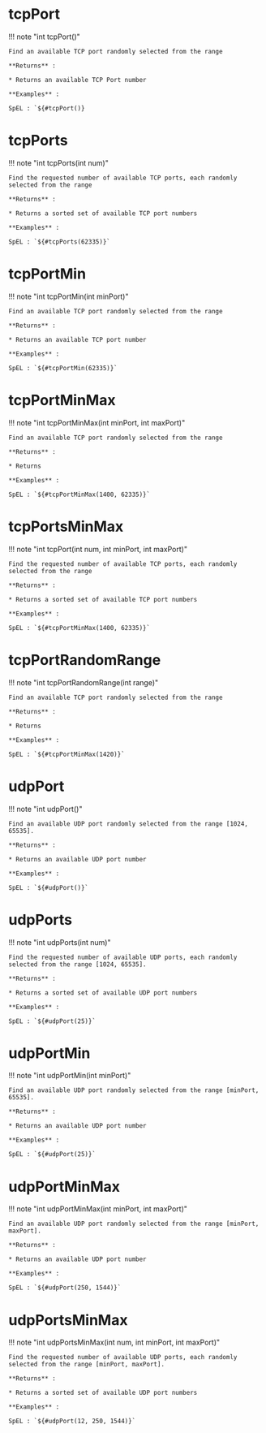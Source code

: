 # tcpPort

!!! note "int tcpPort()"

    Find an available TCP port randomly selected from the range

    **Returns** :

    * Returns an available TCP Port number

    **Examples** :

    SpEL : `${#tcpPort()}

# tcpPorts

!!! note "int tcpPorts(int num)"

    Find the requested number of available TCP ports, each randomly selected from the range

    **Returns** :

    * Returns a sorted set of available TCP port numbers

    **Examples** :

    SpEL : `${#tcpPorts(62335)}`

# tcpPortMin

!!! note "int tcpPortMin(int minPort)"

    Find an available TCP port randomly selected from the range

    **Returns** :

    * Returns an available TCP port number

    **Examples** :

    SpEL : `${#tcpPortMin(62335)}`

# tcpPortMinMax

!!! note "int tcpPortMinMax(int minPort, int maxPort)"

    Find an available TCP port randomly selected from the range

    **Returns** :

    * Returns 

    **Examples** :

    SpEL : `${#tcpPortMinMax(1400, 62335)}`

# tcpPortsMinMax

!!! note "int tcpPort(int num, int minPort, int maxPort)"

    Find the requested number of available TCP ports, each randomly selected from the range

    **Returns** :

    * Returns a sorted set of available TCP port numbers

    **Examples** :

    SpEL : `${#tcpPortMinMax(1400, 62335)}`

# tcpPortRandomRange

!!! note "int tcpPortRandomRange(int range)"

    Find an available TCP port randomly selected from the range

    **Returns** :

    * Returns 

    **Examples** :

    SpEL : `${#tcpPortMinMax(1420)}`

# udpPort

!!! note "int udpPort()"

    Find an available UDP port randomly selected from the range [1024, 65535].

    **Returns** :

    * Returns an available UDP port number

    **Examples** :

    SpEL : `${#udpPort()}`

# udpPorts

!!! note "int udpPorts(int num)"

    Find the requested number of available UDP ports, each randomly selected from the range [1024, 65535].

    **Returns** :

    * Returns a sorted set of available UDP port numbers

    **Examples** :

    SpEL : `${#udpPort(25)}`

# udpPortMin

!!! note "int udpPortMin(int minPort)"

    Find an available UDP port randomly selected from the range [minPort, 65535].

    **Returns** :

    * Returns an available UDP port number

    **Examples** :

    SpEL : `${#udpPort(25)}`

# udpPortMinMax

!!! note "int udpPortMinMax(int minPort, int maxPort)"

    Find an available UDP port randomly selected from the range [minPort, maxPort].

    **Returns** :

    * Returns an available UDP port number

    **Examples** :

    SpEL : `${#udpPort(250, 1544)}`

# udpPortsMinMax

!!! note "int udpPortsMinMax(int num, int minPort, int maxPort)"

    Find the requested number of available UDP ports, each randomly selected from the range [minPort, maxPort].

    **Returns** :

    * Returns a sorted set of available UDP port numbers

    **Examples** :

    SpEL : `${#udpPort(12, 250, 1544)}`